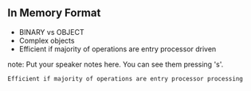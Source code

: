 ##  In Memory Format

* BINARY vs OBJECT
* Complex objects
* Efficient if majority of operations are entry processor driven


note:
    Put your speaker notes here. You can see them pressing 's'.

    Efficient if majority of operations are entry processor processing

